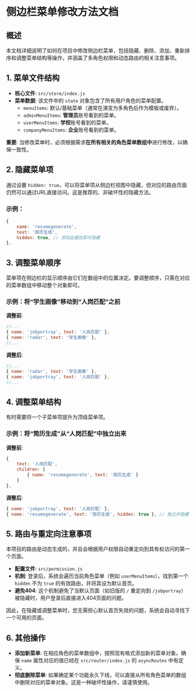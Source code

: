 # 侧边栏菜单修改方法文档

## 概述
本文档详细说明了如何在项目中修改侧边栏菜单，包括隐藏、删除、添加、重新排序和调整菜单结构等操作，并涵盖了多角色权限和动态路由的相关注意事项。

## 1. 菜单文件结构
- **核心文件**: `src/store/index.js`
- **菜单数据**: 该文件中的 `state` 对象包含了所有用户角色的菜单配置。
  - `menuItems`: 默认/基础菜单（通常在演变为多角色后作为模板或废弃）。
  - `adminMenuItems`: **管理员**账号看到的菜单。
  - `userMenuItems`: **学校**账号看到的菜单。
  - `companyMenuItems`: **企业**账号看到的菜单。

**重要**: 当修改菜单时，必须根据需求**在所有相关的角色菜单数组中**进行修改，以确保一致性。

## 2. 隐藏菜单项
通过设置 `hidden: true`，可以将菜单项从侧边栏视图中隐藏，但对应的路由页面仍然可以通过URL直接访问。这是推荐的、非破坏性的隐藏方法。

### 示例：
```javascript
{
    name: 'resumegenerate',
    text: '简历生成',
    hidden: true, // 添加此属性即可隐藏
},
```

## 3. 调整菜单顺序
菜单项在侧边栏的显示顺序由它们在数组中的位置决定。要调整顺序，只需在对应的菜单数组中移动整个对象即可。

### 示例：将“学生画像”移动到“人岗匹配”之前

**调整前**:
```javascript
//...
{ name: 'jobportray', text: '人岗匹配' },
{ name: 'radar', text: '学生画像' },
//...
```

**调整后**:
```javascript
//...
{ name: 'radar', text: '学生画像' },
{ name: 'jobportray', text: '人岗匹配' },
//...
```

## 4. 调整菜单结构
有时需要将一个子菜单项提升为顶级菜单项。

### 示例：将“简历生成”从“人岗匹配”中独立出来

**调整前**:
```javascript
{
    text: '人岗匹配',
    children: [
        { name: 'resumegenerate', text: '简历生成' }
    ]
},
```

**调整后**:
```javascript
{ name: 'jobportray', text: '人岗匹配' },
{ name: 'resumegenerate', text: '简历生成', hidden: true }, // 独立并隐藏
```

## 5. 路由与重定向注意事项
本项目的路由是动态生成的，并且会根据用户权限自动重定向到其有权访问的第一个页面。

- **配置文件**: `src/permission.js`
- **机制**: 登录后，系统会遍历当前角色菜单（例如 `userMenuItems`），找到第一个 `hidden` 不为 `true` 的有效路由，并将其设为默认首页。
- **避免404**: 这个机制避免了当默认页面（如旧版的 `/` 重定向到 `/jobportray`）被隐藏时，用户登录后直接进入404页面的问题。

因此，在隐藏或调整菜单时，您无需担心默认首页失效的问题，系统会自动寻找下一个可用的页面。

## 6. 其他操作

- **添加新菜单**: 在相应角色的菜单数组中，按照现有格式添加新的菜单对象。确保 `name` 属性对应的值已经在 `src/router/index.js` 的 `asyncRoutes` 中有定义。
- **彻底删除菜单**: 如果确定某个功能永久下线，可以直接从所有角色菜单的数组中删除对应的菜单对象。这是一种破坏性操作，请谨慎使用。 